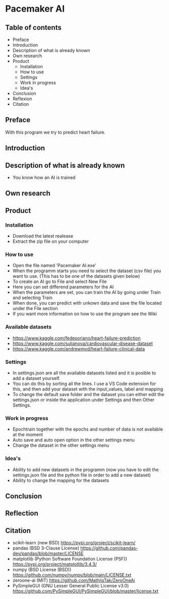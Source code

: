# Pacemaker AI

## Table of contents
- Preface
- Introduction
- Description of what is already known
- Own research
- Product
  - Installation
  - How to use
  - Settings
  - Work in progress
  - Idea's
- Conclusion
- Reflexion
- Citation

## Preface
With this program we try to predict heart failure. 

## Introduction

## Description of what is already known
- You know how an AI is trained

## Own research

## Product

### Installation
- Download the latest realease
- Extract the zip file on your computer

### How to use
- Open the file named 'Pacemaker AI.exe'
- When the programm starts you need to select the dataset (csv file) you want to use. (This has to be one of the datasets given below)
- To create an AI go to File and select New File
- Here you can set differend parameters for the AI
- When the parameters are set, you can train the AI by going under Train and selecting Train
- When done, you can predict with unkown data and save the file located under the File section
- If you want more information on how to use the program see the Wiki

### Available datasets
- https://www.kaggle.com/fedesoriano/heart-failure-prediction
- https://www.kaggle.com/sulianova/cardiovascular-disease-dataset
- https://www.kaggle.com/andrewmvd/heart-failure-clinical-data

### Settings
- In settings.json are all the available datasets listed and it is posible to add a dataset yourself.
- You can do this by sorting all the lines. I use a VS Code extension for this, and then add your dataset with the input_values, label and mapping
- To change the default save folder and the dataset you can either edit the settings.json or inside the application under Settings and then Other Settings.

### Work in progress
- Epochtrain together with the epochs and number of data is not available at the moment
- Auto save and auto open option in the other settings menu
- Change the dataset in the other settings menu

### Idea's
- Ability to add new datasets in the programm (now you have to edit the settings.json file and the python file in order to add a new dataset)
- Ability to change the mapping for the datasets

## Conclusion

## Reflection

## Citation
- scikit-learn (new BSD) https://pypi.org/project/scikit-learn/
- pandas (BSD 3-Clause License) https://github.com/pandas-dev/pandas/blob/master/LICENSE
- matplotlib (Python Software Foundation License (PSF)) https://pypi.org/project/matplotlib/3.4.3/
- numpy (BSD License (BSD)) https://github.com/numpy/numpy/blob/main/LICENSE.txt
- zeroone-ai (MIT) https://github.com/MathijsTak/ZeroOneAi
- PySimpleGUI (GNU Lesser General Public License v3.0) https://github.com/PySimpleGUI/PySimpleGUI/blob/master/license.txt
